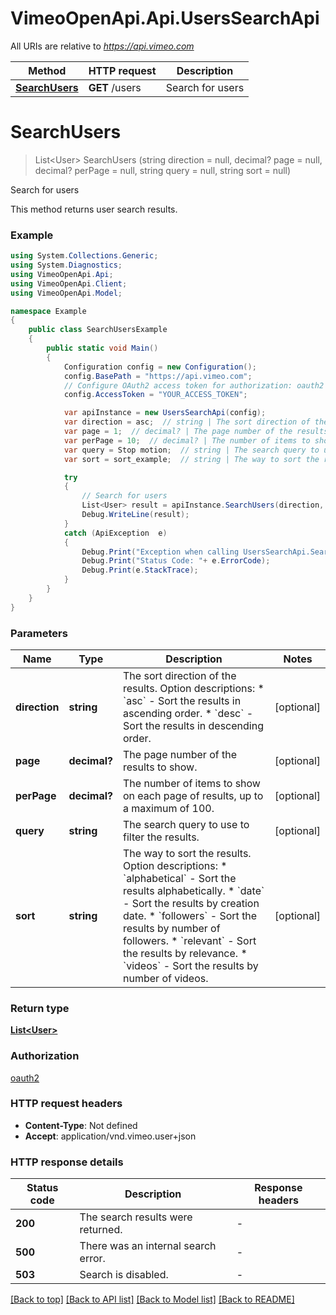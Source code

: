 # VimeoOpenApi.Api.UsersSearchApi

All URIs are relative to *https://api.vimeo.com*

Method | HTTP request | Description
------------- | ------------- | -------------
[**SearchUsers**](UsersSearchApi.md#searchusers) | **GET** /users | Search for users


<a name="searchusers"></a>
# **SearchUsers**
> List&lt;User&gt; SearchUsers (string direction = null, decimal? page = null, decimal? perPage = null, string query = null, string sort = null)

Search for users

This method returns user search results.

### Example
```csharp
using System.Collections.Generic;
using System.Diagnostics;
using VimeoOpenApi.Api;
using VimeoOpenApi.Client;
using VimeoOpenApi.Model;

namespace Example
{
    public class SearchUsersExample
    {
        public static void Main()
        {
            Configuration config = new Configuration();
            config.BasePath = "https://api.vimeo.com";
            // Configure OAuth2 access token for authorization: oauth2
            config.AccessToken = "YOUR_ACCESS_TOKEN";

            var apiInstance = new UsersSearchApi(config);
            var direction = asc;  // string | The sort direction of the results.  Option descriptions:  * `asc` - Sort the results in ascending order.  * `desc` - Sort the results in descending order.  (optional) 
            var page = 1;  // decimal? | The page number of the results to show. (optional) 
            var perPage = 10;  // decimal? | The number of items to show on each page of results, up to a maximum of 100. (optional) 
            var query = Stop motion;  // string | The search query to use to filter the results. (optional) 
            var sort = sort_example;  // string | The way to sort the results.  Option descriptions:  * `alphabetical` - Sort the results alphabetically.  * `date` - Sort the results by creation date.  * `followers` - Sort the results by number of followers.  * `relevant` - Sort the results by relevance.  * `videos` - Sort the results by number of videos.  (optional) 

            try
            {
                // Search for users
                List<User> result = apiInstance.SearchUsers(direction, page, perPage, query, sort);
                Debug.WriteLine(result);
            }
            catch (ApiException  e)
            {
                Debug.Print("Exception when calling UsersSearchApi.SearchUsers: " + e.Message );
                Debug.Print("Status Code: "+ e.ErrorCode);
                Debug.Print(e.StackTrace);
            }
        }
    }
}
```

### Parameters

Name | Type | Description  | Notes
------------- | ------------- | ------------- | -------------
 **direction** | **string**| The sort direction of the results.  Option descriptions:  * &#x60;asc&#x60; - Sort the results in ascending order.  * &#x60;desc&#x60; - Sort the results in descending order.  | [optional] 
 **page** | **decimal?**| The page number of the results to show. | [optional] 
 **perPage** | **decimal?**| The number of items to show on each page of results, up to a maximum of 100. | [optional] 
 **query** | **string**| The search query to use to filter the results. | [optional] 
 **sort** | **string**| The way to sort the results.  Option descriptions:  * &#x60;alphabetical&#x60; - Sort the results alphabetically.  * &#x60;date&#x60; - Sort the results by creation date.  * &#x60;followers&#x60; - Sort the results by number of followers.  * &#x60;relevant&#x60; - Sort the results by relevance.  * &#x60;videos&#x60; - Sort the results by number of videos.  | [optional] 

### Return type

[**List&lt;User&gt;**](User.md)

### Authorization

[oauth2](../README.md#oauth2)

### HTTP request headers

 - **Content-Type**: Not defined
 - **Accept**: application/vnd.vimeo.user+json

### HTTP response details
| Status code | Description | Response headers |
|-------------|-------------|------------------|
| **200** | The search results were returned. |  -  |
| **500** | There was an internal search error. |  -  |
| **503** | Search is disabled. |  -  |

[[Back to top]](#) [[Back to API list]](../README.md#documentation-for-api-endpoints) [[Back to Model list]](../README.md#documentation-for-models) [[Back to README]](../README.md)

